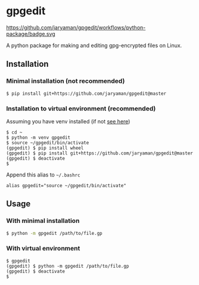 # gpgedit

https://github.com/jaryaman/gpgedit/workflows/python-package/badge.svg

A python package for making and editing gpg-encrypted files on Linux.

## Installation
### Minimal installation (not recommended)
```
$ pip install git+https://github.com/jaryaman/gpgedit@master
```

### Installation to virtual environment (recommended)
Assuming you have venv installed (if not [see here](https://packaging.python.org/guides/installing-using-pip-and-virtual-environments/))

```
$ cd ~
$ python -m venv gpgedit
$ source ~/gpgedit/bin/activate
(gpgedit) $ pip install wheel
(gpgedit) $ pip install git+https://github.com/jaryaman/gpgedit@master
(gpgedit) $ deactivate
$
```
Append this alias to `~/.bashrc`
```
alias gpgedit="source ~/gpgedit/bin/activate"
```

## Usage
### With minimal installation
```bash
$ python -m gpgedit /path/to/file.gp
```

### With virtual environment
```
$ gpgedit
(gpgedit) $ python -m gpgedit /path/to/file.gp
(gpgedit) $ deactivate
$ 
```
